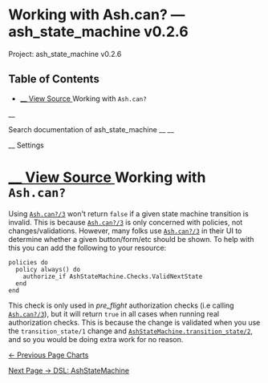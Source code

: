 # Working with Ash.can? — ash_state_machine v0.2.6

Project: ash_state_machine v0.2.6

## Table of Contents

- [ __ View Source ](external_link) Working with `Ash.can?`

__

Search documentation of ash_state_machine __ __

__ Settings

#  [ __ View Source ](external_link) Working with `Ash.can?`

Using [`Ash.can?/3`](3.4.1/Ash.html#can?/3) won't return `false` if a given state machine transition is invalid. This is because [`Ash.can?/3`](3.4.1/Ash.html#can?/3) is only concerned with policies, not changes/validations. However, many folks use [`Ash.can?/3`](3.4.1/Ash.html#can?/3) in their UI to determine whether a given button/form/etc should be shown. To help with this you can add the following to your resource:
    
    
    policies do
      policy always() do
        authorize_if AshStateMachine.Checks.ValidNextState
      end
    end

This check is only used in _pre_flight_ authorization checks (i.e calling [`Ash.can?/3`](3.4.1/Ash.html#can?/3)), but it will return `true` in all cases when running real authorization checks. This is because the change is validated when you use the `transition_state/1` change and [`AshStateMachine.transition_state/2`](external_link), and so you would be doing extra work for no reason.

[ ← Previous Page  Charts  ](external_link)

[ Next Page →  DSL: AshStateMachine  ](external_link)
